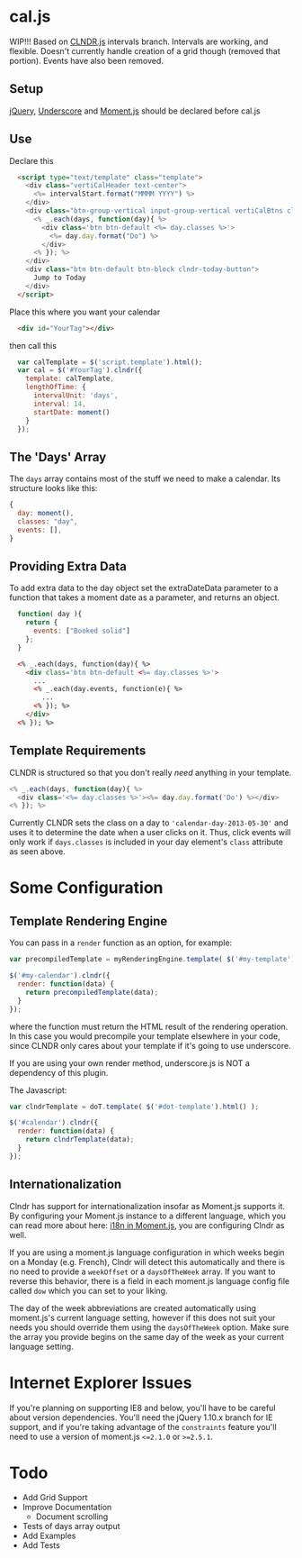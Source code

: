 cal.js
========

WIP!!!
Based on [CLNDR.js](https://github.com/kylestetz/CLNDR) intervals branch.  Intervals are working, and flexible.  Doesn't currently handle creation of a grid though (removed that portion).  Events have also been removed.

Setup
------------
[jQuery](http://jquery.com/download/), [Underscore](http://underscorejs.org/) and [Moment.js](http://momentjs.com/) should be declared before cal.js

Use
------------
Declare this
```html
  <script type="text/template" class="template">
    <div class="vertiCalHeader text-center">
      <%= intervalStart.format("MMMM YYYY") %>
    </div>
    <div class="btn-group-vertical input-group-vertical vertiCalBtns clndr-scrollable">
      <% _.each(days, function(day){ %>
        <div class='btn btn-default <%= day.classes %>'>
          <%= day.day.format("Do") %>
        </div>
      <% }); %>
    </div>
    <div class="btn btn-default btn-block clndr-today-button">
      Jump to Today
    </div>
  </script>
```

Place this where you want your calendar
```html
  <div id="YourTag"></div>
```

then call this

```javascript
  var calTemplate = $('script.template').html();
  var cal = $('#YourTag').clndr({
    template: calTemplate,
    lengthOfTime: {
      intervalUnit: 'days',
      interval: 14,
      startDate: moment()
    }
  });
```


The 'Days' Array
----------------

The `days` array contains most of the stuff we need to make a calendar. Its structure looks like this:
```javascript
{
  day: moment(),
  classes: "day",
  events: [],
}
```

Providing Extra Data
-------------------

To add extra data to the day object set the extraDateData parameter to a function that takes a moment date as a parameter, and returns an object.

```javascript
  function( day ){
    return {
      events: ["Booked solid"]
    };
  }
```

```html
  <% _.each(days, function(day){ %>
    <div class='btn btn-default <%= day.classes %>'>
      ...
      <% _.each(day.events, function(e){ %>
        ...
      <% }); %>
    </div>
  <% }); %>
```


Template Requirements
---------------------

CLNDR is structured so that you don't really _need_ anything in your template.

```javascript
<% _.each(days, function(day){ %>
  <div class='<%= day.classes %>'><%= day.day.format('Do') %></div>
<% }); %>
```

Currently CLNDR sets the class on a day to `'calendar-day-2013-05-30'` and uses it to determine the date when a user clicks on it. Thus, click events will only work if `days.classes` is included in your day element's `class` attribute as seen above.


Some Configuration
==================

Template Rendering Engine
----------------------------------------

You can pass in a `render` function as an option, for example:

```javascript
var precompiledTemplate = myRenderingEngine.template( $('#my-template').html() );

$('#my-calendar').clndr({
  render: function(data) {
    return precompiledTemplate(data);
  }
});
```

where the function must return the HTML result of the rendering operation. In this case you would precompile your template elsewhere in your code, since CLNDR only cares about your template if it's going to use underscore.

If you are using your own render method, underscore.js is NOT a dependency of this plugin.


The Javascript:
```javascript
var clndrTemplate = doT.template( $('#dot-template').html() );

$('#calendar').clndr({
  render: function(data) {
    return clndrTemplate(data);
  }
});
```

Internationalization
--------------------

Clndr has support for internationalization insofar as Moment.js supports it. By configuring your Moment.js instance to a different language, which you can read more about here: [i18n in Moment.js](http://momentjs.com/docs/#/i18n/), you are configuring Clndr as well.

If you are using a moment.js language configuration in which weeks begin on a Monday (e.g. French), Clndr will detect this automatically and there is no need to provide a `weekOffset` or a `daysOfTheWeek` array. If you want to reverse this behavior, there is a field in each moment.js language config file called `dow` which you can set to your liking.

The day of the week abbreviations are created automatically using moment.js's current language setting, however if this does not suit your needs you should override them using the `daysOfTheWeek` option. Make sure the array you provide begins on the same day of the week as your current language setting.


Internet Explorer Issues
========================

If you're planning on supporting IE8 and below, you'll have to be careful about version dependencies. You'll need the jQuery 1.10.x branch for IE support, and if you're taking advantage of the `constraints` feature you'll need to use a version of moment.js `<=2.1.0` or `>=2.5.1`.

Todo
====

- Add Grid Support
- Improve Documentation
  - Document scrolling
- Tests of days array output
- Add Examples
- Add Tests
